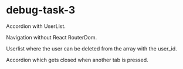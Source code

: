 # debug-task-3


Accordion with UserList.

Navigation without React RouterDom.

Userlist where the user can be deleted from the array with the user_id.

Accordion which gets closed when another tab is pressed.
